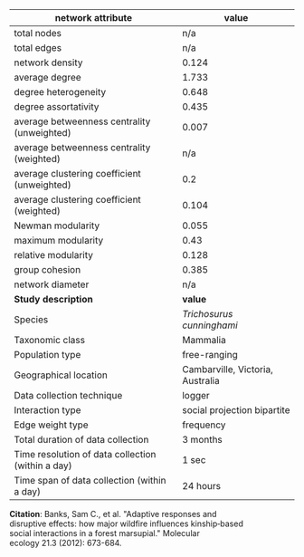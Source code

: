 network attribute|value
---|---
total nodes|n/a
total edges|n/a
network density|0.124
average degree|1.733
degree heterogeneity|0.648
degree assortativity|0.435
average betweenness centrality (unweighted)|0.007
average betweenness centrality (weighted)|n/a
average clustering coefficient (unweighted)|0.2
average clustering coefficient (weighted)|0.104
Newman modularity|0.055
maximum modularity|0.43
relative modularity|0.128
group cohesion|0.385
network diameter|n/a
**Study description**|**value**
Species|*Trichosurus cunninghami*
Taxonomic class|Mammalia
Population type|free-ranging
Geographical location|Cambarville, Victoria, Australia
Data collection technique|logger
Interaction type|social projection bipartite
Edge weight type|frequency
Total duration of data collection|3 months
Time resolution of data collection (within a day)|1 sec
Time span of data collection (within a day)|24 hours
**Citation**: Banks, Sam C., et al. "Adaptive responses and <br> disruptive effects: how major wildfire influences kinship‐based <br> social interactions in a forest marsupial." Molecular <br> ecology 21.3 (2012): 673-684.